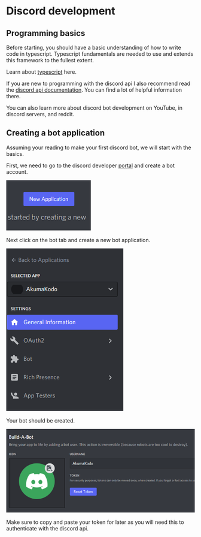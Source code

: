 # Discord development

## Programming basics

Before starting, you should have a basic understanding of how to write code in typescript.
Typescript fundamentals are needed to use and extends this framework to the fullest extent.

Learn about [typescript](https://www.typescriptlang.org/docs/handbook/typescript-from-scratch.html) here.

If you are new to programming with the discord api I also recommend read the [discord api documentation](https://discord.com/developers/docs/intro).
You can find a lot of helpful information there.

You can also learn more about discord bot development on YouTube, in discord servers, and reddit. 

## Creating a bot application

Assuming your reading to make your first discord bot, we will start with the basics.

First, we need to go to the discord developer [portal](https://discord.com/developers/applications) and create a bot account.

![Portal Page](../../images/framework/new_application.png)

Next click on the bot tab and create a new bot application.

![Bots tab](../../images/framework/inner_application.png)

Your bot should be created. 

![Bot created](../../images/framework/new_bot.png)

Make sure to copy and paste your token for later as you will need this to authenticate with the discord api.